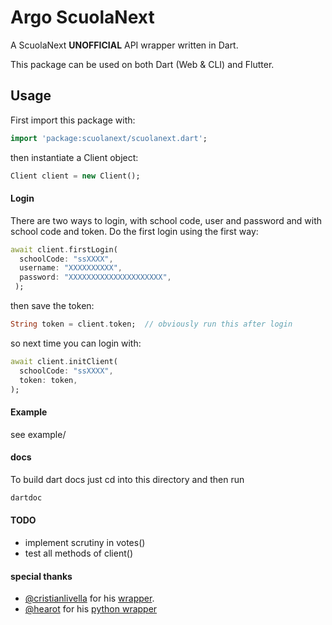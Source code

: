 # Argo ScuolaNext
A ScuolaNext **UNOFFICIAL** API wrapper written in Dart.

This package can be used on both Dart (Web & CLI) and Flutter.

## Usage

First import this package with:
```dart
import 'package:scuolanext/scuolanext.dart';
```
then instantiate a Client object:
```dart
Client client = new Client();
```
#### Login
There are two ways to login, with school code, user and password and with school code and token.
Do the first login using the first way:
```dart
await client.firstLogin(
  schoolCode: "ssXXXX",
  username: "XXXXXXXXXX",
  password: "XXXXXXXXXXXXXXXXXXXXX",
 );
```
then save the token:
```dart
String token = client.token;  // obviously run this after login
```
so next time you can login with:
```dart
await client.initClient(
  schoolCode: "ssXXXX",
  token: token,
);
```

#### Example
see example/

#### docs
To build dart docs just cd into this directory and then run
```bash
dartdoc
```

#### TODO
- implement scrutiny in votes()
- test all methods of client()

#### special thanks
- [@cristianlivella](https://github.com/cristianlivella) for his [wrapper](https://github.com/cristianlivella/ArgoAPI).
- [@hearot](https://github.com/hearot/) for his [python wrapper](https://github.com/hearot/ArgoScuolaNext-Python)
